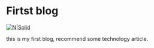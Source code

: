 # Firtst blog
[![N|Solid](https://cldup.com/dTxpPi9lDf.thumb.png)](https://nodesource.com/products/nsolid)

  this is my first blog, recommend some technology article.
